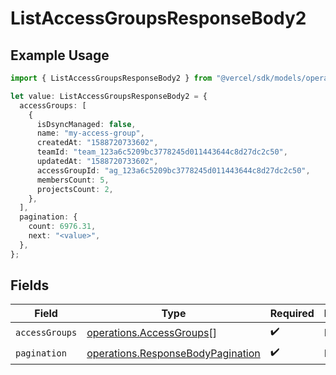 # ListAccessGroupsResponseBody2

## Example Usage

```typescript
import { ListAccessGroupsResponseBody2 } from "@vercel/sdk/models/operations/listaccessgroups.js";

let value: ListAccessGroupsResponseBody2 = {
  accessGroups: [
    {
      isDsyncManaged: false,
      name: "my-access-group",
      createdAt: "1588720733602",
      teamId: "team_123a6c5209bc3778245d011443644c8d27dc2c50",
      updatedAt: "1588720733602",
      accessGroupId: "ag_123a6c5209bc3778245d011443644c8d27dc2c50",
      membersCount: 5,
      projectsCount: 2,
    },
  ],
  pagination: {
    count: 6976.31,
    next: "<value>",
  },
};
```

## Fields

| Field                                                                                  | Type                                                                                   | Required                                                                               | Description                                                                            |
| -------------------------------------------------------------------------------------- | -------------------------------------------------------------------------------------- | -------------------------------------------------------------------------------------- | -------------------------------------------------------------------------------------- |
| `accessGroups`                                                                         | [operations.AccessGroups](../../models/operations/accessgroups.md)[]                   | :heavy_check_mark:                                                                     | N/A                                                                                    |
| `pagination`                                                                           | [operations.ResponseBodyPagination](../../models/operations/responsebodypagination.md) | :heavy_check_mark:                                                                     | N/A                                                                                    |